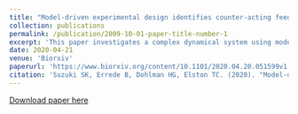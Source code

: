 ```yaml
---
title: "Model-driven experimental design identifies counter-acting feedback regulation in the osmotic stress response"
collection: publications
permalink: /publication/2009-10-01-paper-title-number-1
excerpt: 'This paper investigates a complex dynamical system using model informed experiments to reveal mechanisms of signaling feedbacks.'
date: 2020-04-21
venue: 'Biorxiv'
paperurl: 'https://www.biorxiv.org/content/10.1101/2020.04.20.051599v1.full.pdf'
citation: 'Suzuki SK, Errede B, Dohlman HG, Elston TC. (2020). "Model-driven experimental design identifies counter-acting feedback regulation in the osmotic stress response of yeast" <i> Biorxiv</i>. 1(1).'
---
```


[Download paper here](https://www.biorxiv.org/content/10.1101/2020.04.20.051599v1.full.pdf)
